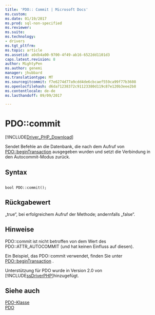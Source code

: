 ```yaml
---
title: 'PDO:: Commit | Microsoft Docs'
ms.custom: 
ms.date: 01/19/2017
ms.prod: sql-non-specified
ms.reviewer: 
ms.suite: 
ms.technology:
- drivers
ms.tgt_pltfrm: 
ms.topic: article
ms.assetid: a0db4a00-9700-4f49-ab16-6522dd1101d3
caps.latest.revision: 8
author: MightyPen
ms.author: genemi
manager: jhubbard
ms.translationtype: MT
ms.sourcegitcommit: f7e6274d77a9cdd4de6cbcaef559ca99f77b3608
ms.openlocfilehash: d6da71238372c91123380d119c87e120b3eee2b8
ms.contentlocale: de-de
ms.lasthandoff: 09/09/2017

---
```

# <a name="pdocommit"></a>PDO::commit
[!INCLUDE[Driver_PHP_Download](../../includes/driver_php_download.md)]

Sendet Befehle an die Datenbank, die nach dem Aufruf von [PDO::beginTransaction](../../connect/php/pdo-begintransaction.md) ausgegeben wurden und setzt die Verbindung in den Autocommit-Modus zurück.  
  
## <a name="syntax"></a>Syntax  
  
```  
  
bool PDO::commit();  
```  
  
## <a name="return-value"></a>Rückgabewert  
„true“, bei erfolgreichem Aufruf der Methode; andernfalls „false“.  
  
## <a name="remarks"></a>Hinweise  
PDO::commit ist nicht betroffen von dem Wert des PDO::ATTR_AUTOCOMMIT (und hat keinen Einfluss auf diesen).  
  
Ein Beispiel, das PDO::commit verwendet, finden Sie unter [PDO::beginTransaction](../../connect/php/pdo-begintransaction.md) .  
  
Unterstützung für PDO wurde in Version 2.0 von [!INCLUDE[ssDriverPHP](../../includes/ssdriverphp_md.md)]hinzugefügt.  
  
## <a name="see-also"></a>Siehe auch  
[PDO-Klasse](../../connect/php/pdo-class.md)  
[PDO](http://go.microsoft.com/fwlink/?LinkID=187441)  
  

